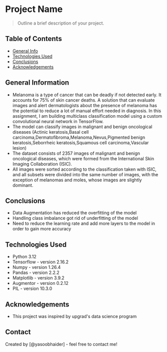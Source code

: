 # Project Name
> Outline a brief description of your project.


## Table of Contents
* [General Info](#general-information)
* [Technologies Used](#technologies-used)
* [Conclusions](#conclusions)
* [Acknowledgements](#acknowledgements)

<!-- You can include any other section that is pertinent to your problem -->

## General Information
- Melanoma is a type of cancer that can be deadly if not detected early. It accounts for 75% of skin cancer deaths. A solution that can evaluate images and alert dermatologists about the presence of melanoma has the potential to reduce a lot of manual effort needed in diagnosis. In this assignment, I am building multiclass classification model using a custom convolutional neural network in TensorFlow.
- The model can classify images in malignant and benign oncological diseases (Actinic keratosis,Basal cell carcinoma,Dermatofibroma,Melanoma,Nevus,Pigmented benign keratosis,Seborrheic keratosis,Squamous cell carcinoma,Vascular lesion)
- The dataset consists of 2357 images of malignant and benign oncological diseases, which were formed from the International Skin Imaging Collaboration (ISIC).
-  All images were sorted according to the classification taken with ISIC, and all subsets were divided into the same number of images, with the exception of melanomas and moles, whose images are slightly dominant.

<!-- You don't have to answer all the questions - just the ones relevant to your project. -->

## Conclusions
- Data Augmentation has reduced the overfitting of the model
- Handling class imbalance got rid of underfitting of the model
- Need to reduce the learning rate and add more layers to the model in order to gain more accuracy

<!-- You don't have to answer all the questions - just the ones relevant to your project. -->


## Technologies Used
-  Python 3.12
-  Tensorflow - version 2.16.2
-  Numpy - version 1.26.4
-  Pandas - version 2.2.2
-  Matplotlib - version 3.9.2
-  Augmentor - version 0.2.12
-  PIL - version 10.3.0

<!-- As the libraries versions keep on changing, it is recommended to mention the version of library used in this project -->

## Acknowledgements
- This project was inspired by upgrad's data science program

## Contact
Created by [@yasoobhaider] - feel free to contact me!


<!-- Optional -->
<!-- ## License -->
<!-- This project is open source and available under the [... License](). -->

<!-- You don't have to include all sections - just the one's relevant to your project -->
